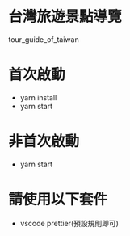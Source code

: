 # 台灣旅遊景點導覽
tour_guide_of_taiwan

# 首次啟動

- yarn install
- yarn start

# 非首次啟動

- yarn start

# 請使用以下套件

- vscode prettier(預設規則即可)
